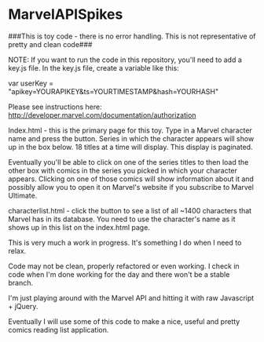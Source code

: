 MarvelAPISpikes
===============

###This is toy code - there is no error handling. This is not representative of pretty and clean code###

NOTE: If you want to run the code in this repository, you'll need to add a key.js file. In the key.js file, create a
variable like this:

var userKey = "apikey=YOURAPIKEY&ts=YOURTIMESTAMP&hash=YOURHASH"

Please see instructions here: http://developer.marvel.com/documentation/authorization

Index.html - this is the primary page for this toy. Type in a Marvel character name and press the button. Series in
which the character appears will show up in the box below. 18 titles at a time will display. This display is paginated.

Eventually you'll be able to click on one of the series titles to then load the other box with comics in the series you
picked in which your character appears. Clicking on one of those comics will show information about it and possibly
allow you to open it on Marvel's website if you subscribe to Marvel Ultimate.

characterlist.html - click the button to see a list of all ~1400 characters that Marvel has in its database. You need
to use the character's name as it shows up in this list on the index.html page.

This is very much a work in progress. It's something I do when I need to relax.

Code may not be clean, properly refactored or even working. I check in code when I'm done working for the day and
there won't be a stable branch.

I'm just playing around with the Marvel API and hitting it with raw Javascript + jQuery.

Eventually I will use some of this code to make a nice, useful and pretty comics reading list application.